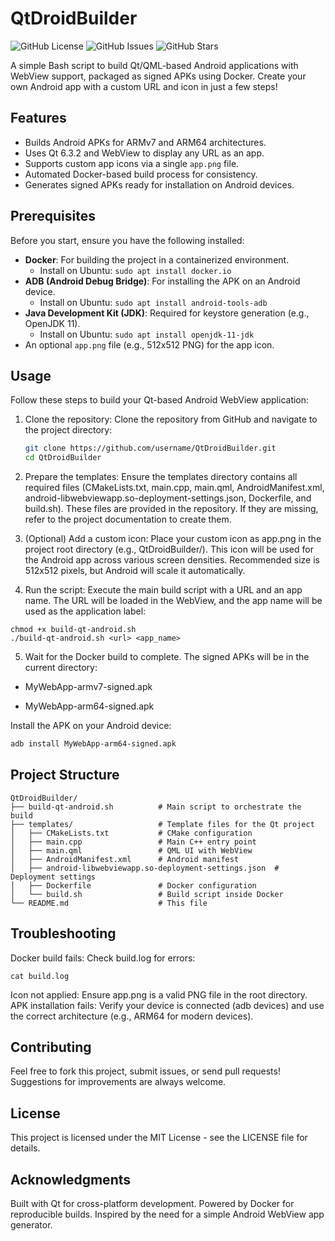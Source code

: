 # QtDroidBuilder

![GitHub License](https://img.shields.io/github/license/ebrahimi1989/QtDroidBuilder)  ![GitHub Issues](https://img.shields.io/github/issues/ebrahimi1989/QtDroidBuilder)  ![GitHub Stars](https://img.shields.io/github/stars/ebrahimi1989/QtDroidBuilder?style=social)

A simple Bash script to build Qt/QML-based Android applications with WebView support, packaged as signed APKs using Docker. Create your own Android app with a custom URL and icon in just a few steps!

## Features
- Builds Android APKs for ARMv7 and ARM64 architectures.
- Uses Qt 6.3.2 and WebView to display any URL as an app.
- Supports custom app icons via a single `app.png` file.
- Automated Docker-based build process for consistency.
- Generates signed APKs ready for installation on Android devices.

## Prerequisites
Before you start, ensure you have the following installed:
- **Docker**: For building the project in a containerized environment.
  - Install on Ubuntu: `sudo apt install docker.io`
- **ADB (Android Debug Bridge)**: For installing the APK on an Android device.
  - Install on Ubuntu: `sudo apt install android-tools-adb`
- **Java Development Kit (JDK)**: Required for keystore generation (e.g., OpenJDK 11).
  - Install on Ubuntu: `sudo apt install openjdk-11-jdk`
- An optional `app.png` file (e.g., 512x512 PNG) for the app icon.

## Usage
Follow these steps to build your Qt-based Android WebView application:
1. Clone the repository:
Clone the repository from GitHub and navigate to the project directory:
   ```bash
   git clone https://github.com/username/QtDroidBuilder.git
   cd QtDroidBuilder
   ```
2. Prepare the templates:
Ensure the templates directory contains all required files (CMakeLists.txt, main.cpp, main.qml, AndroidManifest.xml, android-libwebviewapp.so-deployment-settings.json, Dockerfile, and build.sh). These files are provided in the repository. If they are missing, refer to the project documentation to create them.

3. (Optional) Add a custom icon:
Place your custom icon as app.png in the project root directory (e.g., QtDroidBuilder/). This icon will be used for the Android app across various screen densities. Recommended size is 512x512 pixels, but Android will scale it automatically.

4. Run the script:
Execute the main build script with a URL and an app name. The URL will be loaded in the WebView, and the app name will be used as the application label:
  ```
chmod +x build-qt-android.sh
./build-qt-android.sh <url> <app_name>
  ```
5. Wait for the Docker build to complete. The signed APKs will be in the current directory:

- MyWebApp-armv7-signed.apk

- MyWebApp-arm64-signed.apk

Install the APK on your Android device:
```bash
adb install MyWebApp-arm64-signed.apk
```

## Project Structure
```text
QtDroidBuilder/
├── build-qt-android.sh          # Main script to orchestrate the build
├── templates/                   # Template files for the Qt project
│   ├── CMakeLists.txt           # CMake configuration
│   ├── main.cpp                 # Main C++ entry point
│   ├── main.qml                 # QML UI with WebView
│   ├── AndroidManifest.xml      # Android manifest
│   ├── android-libwebviewapp.so-deployment-settings.json  # Deployment settings
│   ├── Dockerfile               # Docker configuration
│   └── build.sh                 # Build script inside Docker
└── README.md                    # This file
```
## Troubleshooting
Docker build fails: Check build.log for errors:
```
cat build.log
```
Icon not applied: Ensure app.png is a valid PNG file in the root directory.
APK installation fails: Verify your device is connected (adb devices) and use the correct architecture (e.g., ARM64 for modern devices).
## Contributing
Feel free to fork this project, submit issues, or send pull requests! Suggestions for improvements are always welcome.
## License
This project is licensed under the MIT License - see the LICENSE file for details.
## Acknowledgments
Built with Qt for cross-platform development.
Powered by Docker for reproducible builds.
Inspired by the need for a simple Android WebView app generator.
